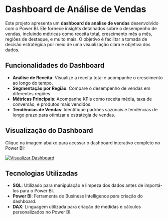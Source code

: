 # Dashboard de Análise de Vendas

Este projeto apresenta um **dashboard de análise de vendas** desenvolvido com o Power BI. Ele fornece insights detalhados sobre o desempenho de vendas, incluindo métricas como receita total, crescimento mês a mês, regiões de destaque, e muito mais. O objetivo é facilitar a tomada de decisão estratégica por meio de uma visualização clara e objetiva dos dados.

## Funcionalidades do Dashboard
- **Análise de Receita**: Visualize a receita total e acompanhe o crescimento ao longo do tempo.
- **Segmentação por Região**: Compare o desempenho de vendas em diferentes regiões.
- **Métricas Principais**: Acompanhe KPIs como receita média, taxa de conversão, e produtos mais vendidos.
- **Tendências de Vendas**: Identifique padrões sazonais e tendências de longo prazo para otimizar a estratégia de vendas.

## Visualização do Dashboard

Clique na imagem abaixo para acessar o dashboard interativo completo no Power BI:

[![Visualizar Dashboard](screenshot.png)](https://app.powerbi.com/view?r=eyJrIjoiNjE4Yzk2YjEtNzM5Zi00NTQxLTg5M2YtNTM4ODI3YzBlZTBiIiwidCI6IjJiNDllYTM0LTEzOGItNGY0Mi05ODA0LTlmODhhMDgwODkwNyJ9)

## Tecnologias Utilizadas
- **SQL**: Utilizado para manipulação e limpeza dos dados antes de importá-los para o Power BI.
- **Power BI**: Ferramenta de Business Intelligence para criação do dashboard.
- **DAX**: Linguagem utilizada para criação de medidas e cálculos personalizados no Power BI.
